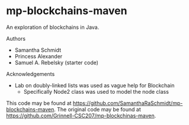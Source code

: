 # mp-blockchains-maven

An exploration of blockchains in Java.

Authors

* Samantha Schmidt
* Princess Alexander
* Samuel A. Rebelsky (starter code)

Acknowledgements

* Lab on doubly-linked lists was used as vague help for Blockchain
    - Specifically Node2 class was used to model the node class

This code may be found at <https://github.com/SamanthaRaSchmidt/mp-blockchains-maven>. The original code may be found at <https://github.com/Grinnell-CSC207/mp-blockchinas-maven>.

